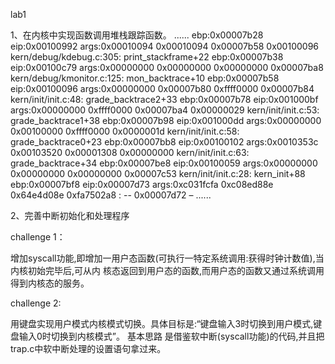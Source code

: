 lab1

1、在内核中实现函数调用堆栈跟踪函数。
......
ebp:0x00007b28	eip:0x00100992	args:0x00010094	0x00010094	0x00007b58	0x00100096
				kern/debug/kdebug.c:305:	print_stackframe+22
ebp:0x00007b38	eip:0x00100c79	args:0x00000000	0x00000000	0x00000000	0x00007ba8
				kern/debug/kmonitor.c:125:	mon_backtrace+10
ebp:0x00007b58	eip:0x00100096	args:0x00000000	0x00007b80	0xffff0000	0x00007b84
				kern/init/init.c:48:	grade_backtrace2+33
ebp:0x00007b78	eip:0x001000bf	args:0x00000000	0xffff0000	0x00007ba4	0x00000029
				kern/init/init.c:53:	grade_backtrace1+38
ebp:0x00007b98	eip:0x001000dd	args:0x00000000	0x00100000	0xffff0000	0x0000001d
				kern/init/init.c:58:	grade_backtrace0+23
ebp:0x00007bb8	eip:0x00100102	args:0x0010353c	0x00103520	0x00001308	0x00000000
				kern/init/init.c:63:	grade_backtrace+34
ebp:0x00007be8	eip:0x00100059	args:0x00000000	0x00000000	0x00000000	0x00007c53
				kern/init/init.c:28:	kern_init+88
ebp:0x00007bf8	eip:0x00007d73	args:0xc031fcfa	0xc08ed88e	0x64e4d08e	0xfa7502a8
<unknow>:	--	0x00007d72	–
......

2、完善中断初始化和处理程序

challenge 1：

增加syscall功能,即增加一用户态函数(可执行一特定系统调用:获得时钟计数值),当内核初始完毕后,可从内
核态返回到用户态的函数,而用户态的函数又通过系统调用得到内核态的服务。

challenge 2:

用键盘实现用户模式内核模式切换。具体目标是:“键盘输入3时切换到用户模式,键盘输入0时切换到内核模式”。	基本思路
是借鉴软中断(syscall功能)的代码,并且把trap.c中软中断处理的设置语句拿过来。
